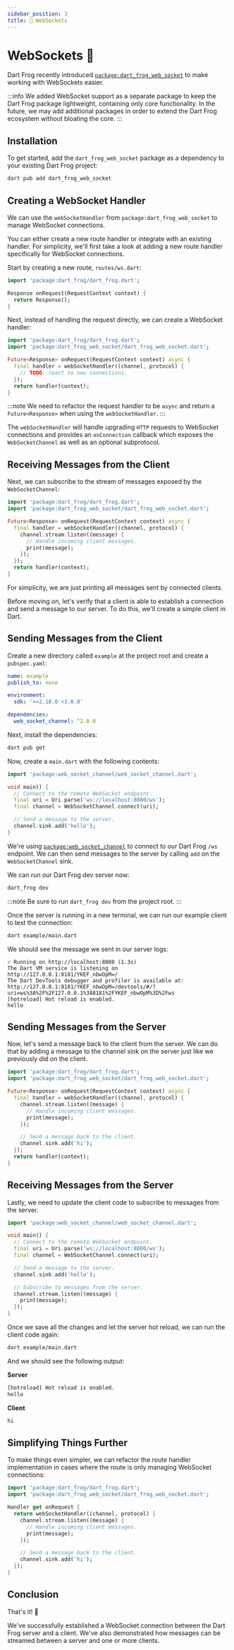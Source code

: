 ```yaml
---
sidebar_position: 3
title: 🔌 WebSockets
---
```


# WebSockets 🔌

Dart Frog recently introduced [`package:dart_frog_web_socket`](https://pub.dev/packages/dart_frog_web_socket) to make working with WebSockets easier.

:::info
We added WebSocket support as a separate package to keep the Dart Frog package lightweight, containing only core functionality. In the future, we may add additional packages in order to extend the Dart Frog ecosystem without bloating the core.
:::

## Installation

To get started, add the `dart_frog_web_socket` package as a dependency to your existing Dart Frog project:

```sh
dart pub add dart_frog_web_socket
```

## Creating a WebSocket Handler

We can use the `webSocketHandler` from `package:dart_frog_web_socket` to manage WebSocket connections.

You can either create a new route handler or integrate with an existing handler. For simplicity, we'll first take a look at adding a new route handler specifically for WebSocket connections.

Start by creating a new route, `routes/ws.dart`:

```dart
import 'package:dart_frog/dart_frog.dart';

Response onRequest(RequestContext context) {
  return Response();
}
```

Next, instead of handling the request directly, we can create a WebSocket handler:

```dart
import 'package:dart_frog/dart_frog.dart';
import 'package:dart_frog_web_socket/dart_frog_web_socket.dart';

Future<Response> onRequest(RequestContext context) async {
  final handler = webSocketHandler((channel, protocol) {
    // TODO: react to new connections.
  });
  return handler(context);
}
```

:::note
We need to refactor the request handler to be `async` and return a `Future<Response>` when using the `webSocketHandler`.
:::

The `webSocketHandler` will handle upgrading `HTTP` requests to WebSocket connections and provides an `onConnection` callback which exposes the `WebSocketChannel` as well as an optional subprotocol.

## Receiving Messages from the Client

Next, we can subscribe to the stream of messages exposed by the `WebSocketChannel`:

```dart
import 'package:dart_frog/dart_frog.dart';
import 'package:dart_frog_web_socket/dart_frog_web_socket.dart';

Future<Response> onRequest(RequestContext context) async {
  final handler = webSocketHandler((channel, protocol) {
    channel.stream.listen((message) {
      // Handle incoming client messages.
      print(message);
    });
  });
  return handler(context);
}
```

For simplicity, we are just printing all messages sent by connected clients.

Before moving on, let's verify that a client is able to establish a connection and send a message to our server. To do this, we'll create a simple client in Dart.

## Sending Messages from the Client

Create a new directory called `example` at the project root and create a `pubspec.yaml`:

```yaml
name: example
publish_to: none

environment:
  sdk: '>=2.18.0 <3.0.0'

dependencies:
  web_socket_channel: ^2.0.0
```

Next, install the dependencies:

```sh
dart pub get
```

Now, create a `main.dart` with the following contents:

```dart
import 'package:web_socket_channel/web_socket_channel.dart';

void main() {
  // Connect to the remote WebSocket endpoint.
  final uri = Uri.parse('ws://localhost:8080/ws');
  final channel = WebSocketChannel.connect(uri);

  // Send a message to the server.
  channel.sink.add('hello');
}
```

We're using [`package:web_socket_channel`](https://pub.dev/packages/web_socket_channel) to connect to our Dart Frog `/ws` endpoint. We can then send messages to the server by calling `add` on the `WebSocketChannel` sink.

We can run our Dart Frog dev server now:

```sh
dart_frog dev
```

:::note
Be sure to run `dart_frog dev` from the project root.
:::

Once the server is running in a new terminal, we can run our example client to test the connection:

```sh
dart example/main.dart
```

We should see the message we sent in our server logs:

```
✓ Running on http://localhost:8080 (1.3s)
The Dart VM service is listening on http://127.0.0.1:8181/YKEF_nbwOpM=/
The Dart DevTools debugger and profiler is available at: http://127.0.0.1:8181/YKEF_nbwOpM=/devtools/#/?uri=ws%3A%2F%2F127.0.0.1%3A8181%2FYKEF_nbwOpM%3D%2Fws
[hotreload] Hot reload is enabled.
hello
```

## Sending Messages from the Server

Now, let's send a message back to the client from the server. We can do that by adding a message to the channel sink on the server just like we previously did on the client.

```dart
import 'package:dart_frog/dart_frog.dart';
import 'package:dart_frog_web_socket/dart_frog_web_socket.dart';

Future<Response> onRequest(RequestContext context) async {
  final handler = webSocketHandler((channel, protocol) {
    channel.stream.listen((message) {
      // Handle incoming client messages.
      print(message);
    });

    // Send a message back to the client.
    channel.sink.add('hi');
  });
  return handler(context);
}
```

## Receiving Messages from the Server

Lastly, we need to update the client code to subscribe to messages from the server.

```dart
import 'package:web_socket_channel/web_socket_channel.dart';

void main() {
  // Connect to the remote WebSocket endpoint.
  final uri = Uri.parse('ws://localhost:8080/ws');
  final channel = WebSocketChannel.connect(uri);

  // Send a message to the server.
  channel.sink.add('hello');

  // Subscribe to messages from the server.
  channel.stream.listen((message) {
    print(message);
  });
}
```

Once we save all the changes and let the server hot reload, we can run the client code again:

```sh
dart example/main.dart
```

And we should see the following output:

**Server**

```sh
[hotreload] Hot reload is enabled.
hello
```

**Client**

```sh
hi
```

## Simplifying Things Further

To make things even simpler, we can refactor the route handler implementation in cases where the route is only managing WebSocket connections:

```dart
import 'package:dart_frog/dart_frog.dart';
import 'package:dart_frog_web_socket/dart_frog_web_socket.dart';

Handler get onRequest {
  return webSocketHandler((channel, protocol) {
    channel.stream.listen((message) {
      // Handle incoming client messages.
      print(message);
    });

    // Send a message back to the client.
    channel.sink.add('hi');
  });
}
```

## Conclusion

That's it! 🎉

We've successfully established a WebSocket connection between the Dart Frog server and a client. We've also demonstrated how messages can be streamed between a server and one or more clients.

